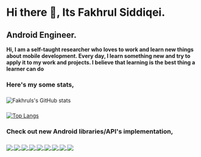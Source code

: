 <p align="center">
  <h1> Hi there 👋, Its Fakhrul Siddiqei.</h1>    
  <h2> Android Engineer.</h2>
</p>

**Hi, I am a self-taught researcher who loves to work and learn new things about mobile development. Every day, I learn something new and try to apply it to my work and projects. I believe that learning is the best thing a learner can do** 

### Here's my some stats,
### 
![Fakhruls's GitHub stats](https://github-readme-stats.vercel.app/api?username=fakhrulasa&show_icons=true&theme=cobalt)
### 
[![Top Langs](https://github-readme-stats.vercel.app/api/top-langs/?username=fakhrulasa&exclude_repo=shikhi,okkhor-Bangla-ANSI-converter,My-Portfolio-Website,WAi,TOOLkit,COROMAP,BEUMAN-PRANOBANDHU,AutomaticMobileAuth,anagram,wd2DiceGame,CalculatorWD2,Workshopday1,RecycleviewTrainingClass391&layout=compact&theme=radical)](https://github.com/fakhrulasa/github-readme-stats)
### 
### 
### Check out new Android libraries/API's implementation,
### 
### 
<a href="https://github.com/FakhrulASA/RealmDB-Imp">
  <img align="center" src="https://github-readme-stats.vercel.app/api/pin/?username=fakhrulasa&repo=RealmDB-Imp"/>
</a>
<a href="https://github.com/FakhrulASA/Hilt-x-Retrofit">
  <img align="center" src="https://github-readme-stats.vercel.app/api/pin/?username=fakhrulasa&repo=Hilt-x-Retrofit" />
</a>
<a href="https://github.com/FakhrulASA/Jetpack-Navigation-Component">
  <img align="center" src="https://github-readme-stats.vercel.app/api/pin/?username=fakhrulasa&repo=Jetpack-Navigation-Component" />
</a>
<a href="https://github.com/FakhrulASA/ROOMDB_Demo">
  <img align="center" src="https://github-readme-stats.vercel.app/api/pin/?username=fakhrulasa&repo=ROOMDB_Demo" />
</a>
<a href="https://github.com/FakhrulASA/Coroutines_MVVM_Retrofit">
  <img align="center" src="https://github-readme-stats.vercel.app/api/pin/?username=fakhrulasa&repo=Coroutines_MVVM_Retrofit" />
</a>
<a href="https://github.com/FakhrulASA/Work-Workmanager-Imp">
  <img align="center" src="https://github-readme-stats.vercel.app/api/pin/?username=fakhrulasa&repo=Work-Workmanager-Imp" />
</a>
<a href="https://github.com/FakhrulASA/Message-Retriever-With-ViewBinding">
  <img align="center" src="https://github-readme-stats.vercel.app/api/pin/?username=fakhrulasa&repo=Message-Retriever-DataViewbinding" />
</a>
<a href="https://github.com/FakhrulASA/Scoped-Storage-Impl">
  <img align="center" src="https://github-readme-stats.vercel.app/api/pin/?username=fakhrulasa&repo=Scoped-Storage-Impl" />
</a>
<a href="https://github.com/FakhrulASA/MySQL-queries-basic-advanced">
  <img align="center" src="https://github-readme-stats.vercel.app/api/pin/?username=fakhrulasa&repo=MySQL-queries-basic-advanced" />
</a>








